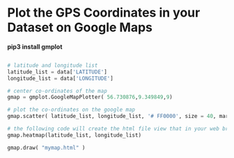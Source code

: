 # Plot the GPS Coordinates in your Dataset on Google Maps

**pip3 install gmplot**

```python

# latitude and longitude list 
latitude_list = data['LATITUDE'] 
longitude_list = data['LONGITUDE'] 

# center co-ordinates of the map 
gmap = gmplot.GoogleMapPlotter( 56.730876,9.349849,9)

# plot the co-ordinates on the google map 
gmap.scatter( latitude_list, longitude_list, '# FF0000', size = 40, marker = True) 

# the following code will create the html file view that in your web browser 
gmap.heatmap(latitude_list, longitude_list) 

gmap.draw( "mymap.html" )

```

